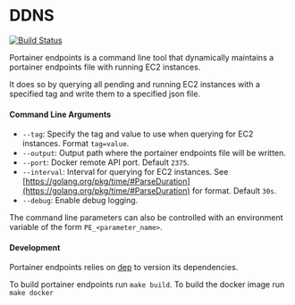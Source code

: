 DDNS
====

[![Build Status](https://travis-ci.org/dedalusj/portainer-endpoints.svg?branch=master)](https://travis-ci.org/dedalusj/portainer-endpoints)

Portainer endpoints is a command line tool that dynamically maintains a portainer endpoints file with running EC2 instances.

It does so by querying all pending and running EC2 instances with a specified tag and write them to a specified json file.

#### Command Line Arguments

- `--tag`: Specify the tag and value to use when querying for EC2 instances. Format `tag=value`.
- `--output`: Output path where the portainer endpoints file will be written.
- `--port`: Docker remote API port. Default `2375`.
- `--interval`: Interval for querying for EC2 instances. See [https://golang.org/pkg/time/#ParseDuration](https://golang.org/pkg/time/#ParseDuration) for format. Default `30s`.
- `--debug`: Enable debug logging.

The command line parameters can also be controlled with an environment variable of the form `PE_<parameter_name>`.

#### Development

Portainer endpoints relies on [dep](https://github.com/golang/dep) to version its dependencies.

To build portainer endpoints run `make build`. To build the docker image run `make docker`